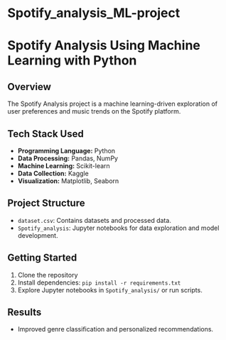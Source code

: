 # Spotify_analysis_ML-project

# Spotify Analysis Using Machine Learning with Python

## Overview

The Spotify Analysis project is a machine learning-driven exploration of user preferences and music trends on the Spotify platform.

## Tech Stack Used

- **Programming Language:** Python
- **Data Processing:** Pandas, NumPy
- **Machine Learning:** Scikit-learn
- **Data Collection:** Kaggle
- **Visualization:** Matplotlib, Seaborn

## Project Structure

- `dataset.csv`: Contains datasets and processed data.
- `Spotify_analysis`: Jupyter notebooks for data exploration and model development.

## Getting Started
1. Clone the repository
2. Install dependencies: `pip install -r requirements.txt`
3. Explore Jupyter notebooks in `Spotify_analysis/` or run scripts.

## Results
- Improved genre classification and personalized recommendations.
